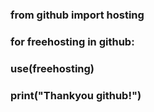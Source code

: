 ### from github import hosting
### for freehosting in github:
###    use(freehosting)
###   print("Thankyou github!")
